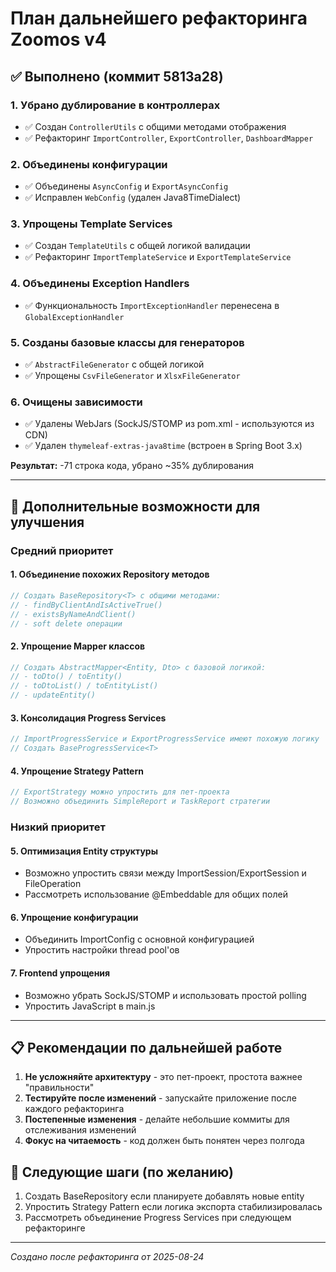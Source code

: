 # План дальнейшего рефакторинга Zoomos v4

## ✅ Выполнено (коммит 5813a28)

### 1. Убрано дублирование в контроллерах
- ✅ Создан `ControllerUtils` с общими методами отображения
- ✅ Рефакторинг `ImportController`, `ExportController`, `DashboardMapper`

### 2. Объединены конфигурации
- ✅ Объединены `AsyncConfig` и `ExportAsyncConfig`
- ✅ Исправлен `WebConfig` (удален Java8TimeDialect)

### 3. Упрощены Template Services
- ✅ Создан `TemplateUtils` с общей логикой валидации
- ✅ Рефакторинг `ImportTemplateService` и `ExportTemplateService`

### 4. Объединены Exception Handlers
- ✅ Функциональность `ImportExceptionHandler` перенесена в `GlobalExceptionHandler`

### 5. Созданы базовые классы для генераторов
- ✅ `AbstractFileGenerator` с общей логикой
- ✅ Упрощены `CsvFileGenerator` и `XlsxFileGenerator`

### 6. Очищены зависимости
- ✅ Удалены WebJars (SockJS/STOMP из pom.xml - используются из CDN)
- ✅ Удален `thymeleaf-extras-java8time` (встроен в Spring Boot 3.x)

**Результат:** -71 строка кода, убрано ~35% дублирования

---

## 🎯 Дополнительные возможности для улучшения

### Средний приоритет

#### 1. Объединение похожих Repository методов
```java
// Создать BaseRepository<T> с общими методами:
// - findByClientAndIsActiveTrue()
// - existsByNameAndClient()
// - soft delete операции
```

#### 2. Упрощение Mapper классов
```java
// Создать AbstractMapper<Entity, Dto> с базовой логикой:
// - toDto() / toEntity()
// - toDtoList() / toEntityList()
// - updateEntity()
```

#### 3. Консолидация Progress Services
```java
// ImportProgressService и ExportProgressService имеют похожую логику
// Создать BaseProgressService<T>
```

#### 4. Упрощение Strategy Pattern
```java
// ExportStrategy можно упростить для пет-проекта
// Возможно объединить SimpleReport и TaskReport стратегии
```

### Низкий приоритет

#### 5. Оптимизация Entity структуры
- Возможно упростить связи между ImportSession/ExportSession и FileOperation
- Рассмотреть использование @Embeddable для общих полей

#### 6. Упрощение конфигурации
- Объединить ImportConfig с основной конфигурацией
- Упростить настройки thread pool'ов

#### 7. Frontend упрощения
- Возможно убрать SockJS/STOMP и использовать простой polling
- Упростить JavaScript в main.js

---

## 📋 Рекомендации по дальнейшей работе

1. **Не усложняйте архитектуру** - это пет-проект, простота важнее "правильности"
2. **Тестируйте после изменений** - запускайте приложение после каждого рефакторинга
3. **Постепенные изменения** - делайте небольшие коммиты для отслеживания изменений
4. **Фокус на читаемость** - код должен быть понятен через полгода

## 🚀 Следующие шаги (по желанию)

1. Создать BaseRepository если планируете добавлять новые entity
2. Упростить Strategy Pattern если логика экспорта стабилизировалась  
3. Рассмотреть объединение Progress Services при следующем рефакторинге

---

*Создано после рефакторинга от 2025-08-24*